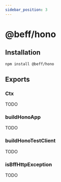 ```yaml
---
sidebar_position: 3
---
```


# @beff/hono

## Installation

```bash
npm install @beff/hono
```

## Exports

### Ctx

TODO

### buildHonoApp

TODO

### buildHonoTestClient

TODO

### isBffHttpException

TODO
